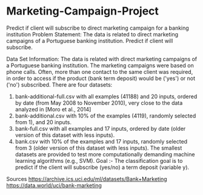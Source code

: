 # Marketing-Campaign-Project

Predict if client will subscribe to direct marketing campaign for a
banking institution
Problem Statement:
The data is related to direct marketing campaigns of a Portuguese banking institution. Predict if client will
subscribe.


Data Set Information:
The data is related with direct marketing campaigns of a Portuguese banking institution. The marketing campaigns
were based on phone calls. Often, more than one contact to the same client was required, in order to access if the
product (bank term deposit) would be ('yes') or not ('no') subscribed.
There are four datasets:
1. bank-additional-full.csv with all examples (41188) and 20 inputs, ordered by date (from May 2008 to
November 2010), very close to the data analyzed in [Moro et al., 2014]
2. bank-additional.csv with 10% of the examples (4119), randomly selected from 1), and 20 inputs.
3. bank-full.csv with all examples and 17 inputs, ordered by date (older version of this dataset with less
inputs).
4. bank.csv with 10% of the examples and 17 inputs, randomly selected from 3 (older version of this dataset
with less inputs). The smallest datasets are provided to test more computationally demanding machine
learning algorithms (e.g., SVM).
Goal :- The classification goal is to predict if the client will subscribe (yes/no) a term deposit (variable y).

Sources
https://archive.ics.uci.edu/ml/datasets/Bank+Marketing
https://data.world/uci/bank-marketing
